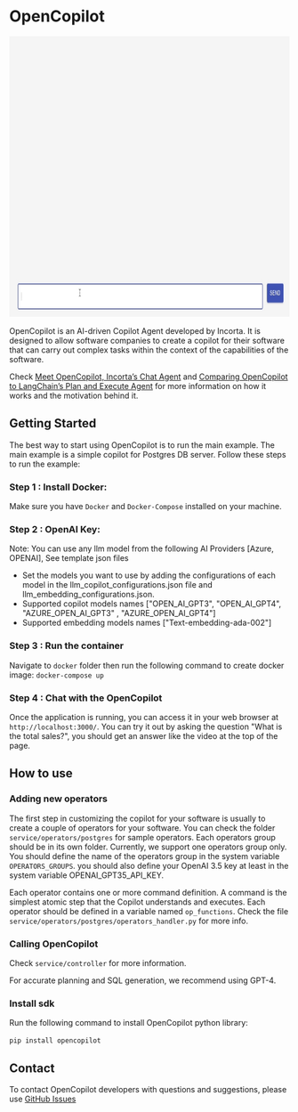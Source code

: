 # OpenCopilot
<img src="/resources/open-copilot-demo.gif" width="896" height="504" />

OpenCopilot is an AI-driven Copilot Agent developed by Incorta. It is designed to allow software companies to create a copilot for their software that can carry out complex tasks 
within the context of the capabilities of the software.

Check [Meet OpenCopilot, Incorta’s Chat Agent](https://medium.com/engineering-incorta/meet-opencopilot-incortas-chatgpt-agent-e110a07b188) and [Comparing OpenCopilot to LangChain’s Plan and Execute Agent](https://medium.com/engineering-incorta/comparing-opencopilot-to-langchains-plan-and-execute-agent-479cf8de88db) for more information on how it works and the motivation behind it.

## Getting Started

The best way to start using OpenCopilot is to run the main example. The main example is a simple copilot for Postgres DB server. Follow these steps to run the example:

### Step 1 : Install Docker:
Make sure you have `Docker` and `Docker-Compose` installed on your machine.

### Step 2 : OpenAI Key:
Note: You can use any llm model from the following AI Providers [Azure, OPENAI], See template json files

- Set the models you want to use by adding the configurations of each model in the llm_copilot_configurations.json file and llm_embedding_configurations.json.
- Supported copilot models names ["OPEN_AI_GPT3", "OPEN_AI_GPT4", "AZURE_OPEN_AI_GPT3" , "AZURE_OPEN_AI_GPT4"]
- Supported embedding models names ["Text-embedding-ada-002"]

### Step 3 : Run the container

Navigate to `docker` folder then run the following command to create docker image:
	 `docker-compose up`

### Step 4 : Chat with the OpenCopilot

Once the application is running, you can access it in your web browser at `http://localhost:3000/`. You can try it out by asking the question "What is the total sales?", you should get an answer like the video at the top of the page. 

## How to use

### Adding new operators

The first step in customizing the copilot for your software is usually to create a couple of operators for your software. You can check the folder `service/operators/postgres` for sample operators. Each operators group should be in its own folder. Currently, we support one operators group only. You should define the name of the operators group in the system variable `OPERATORS_GROUPS`. you should also define your OpenAI 3.5 key at least in the system variable OPENAI_GPT35_API_KEY.

Each operator contains one or more command definition. A command is the simplest atomic step that the Copilot understands and executes. Each operator should be defined in a variable named `op_functions`. Check the file `service/operators/postgres/operators_handler.py` for more info.

### Calling OpenCopilot

Check `service/controller` for more information.

For accurate planning and SQL generation, we recommend using GPT-4.

### Install sdk

Run the following command to install OpenCopilot python library:

`pip install opencopilot`

## Contact

To contact OpenCopilot developers with questions and suggestions, please use [GitHub Issues](https://github.com/Incorta/OpenCopilot/issues)
